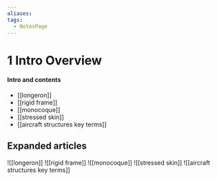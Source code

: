 ```yaml
---
aliases: 
tags:
  - NotesPage
---
```


# 1 Intro Overview
   
#### Intro and contents
- [[longeron]]
- [[rigid frame]]
- [[monocoque]]
- [[stressed skin]]
- [[aircraft structures key terms]]


## Expanded articles
![[longeron]]
![[rigid frame]]
![[monocoque]]
![[stressed skin]]
![[aircraft structures key terms]]
